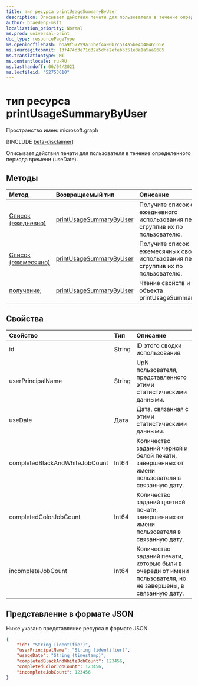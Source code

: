 ```yaml
---
title: тип ресурса printUsageSummaryByUser
description: Описывает действия печати для пользователя в течение определенного периода времени (useDate).
author: braedenp-msft
localization_priority: Normal
ms.prod: universal-print
doc_type: resourcePageType
ms.openlocfilehash: bba9f57799a36bef4a90b7c514a5be4b4846565e
ms.sourcegitcommit: 13f474d3e71d32a5dfe2efebb351e3a1a5aa9685
ms.translationtype: MT
ms.contentlocale: ru-RU
ms.lasthandoff: 06/04/2021
ms.locfileid: "52753610"
---
```

# <a name="printusagesummarybyuser-resource-type"></a>тип ресурса printUsageSummaryByUser

Пространство имен: microsoft.graph

[!INCLUDE [beta-disclaimer](../../includes/beta-disclaimer.md)]

Описывает действия печати для пользователя в течение определенного периода времени (useDate).

## <a name="methods"></a>Методы

| Метод       | Возвращаемый тип | Описание |
|:-------------|:------------|:------------|
| [Список (ежедневно)](../api/reportroot-list-dailyprintusagesummariesbyuser.md) | [printUsageSummaryByUser](printusagesummarybyuser.md) | Получите список сводок ежедневного использования печати, сгруппив их по пользователю. |
| [Список (ежемесячно)](../api/reportroot-list-monthlyprintusagesummariesbyuser.md) | [printUsageSummaryByUser](printusagesummarybyuser.md) | Получите список ежемесячных сводок использования печати, сгруппив их по пользователю. |
| [получение](../api/printusagesummarybyuser-get.md); | [printUsageSummaryByUser](printusagesummarybyuser.md) | Чтение свойств и связей объекта printUsageSummaryByUser. |

## <a name="properties"></a>Свойства
| Свойство     | Тип        | Описание |
|:-------------|:------------|:------------|
|id|String|ID этого сводки использования.|
|userPrincipalName|String|UpN пользователя, представленного этими статистическими данными.|
|useDate|Дата|Дата, связанная с этими статистическими данными.|
|completedBlackAndWhiteJobCount|Int64|Количество заданий черной и белой печати, завершенных от имени пользователя в связанную дату.|
|completedColorJobCount|Int64|Количество заданий цветной печати, завершенных от имени пользователя в связанную дату.|
|incompleteJobCount|Int64|Количество заданий печати, которые были в очереди от имени пользователя, но не завершены, в связанную дату.|

## <a name="json-representation"></a>Представление в формате JSON

Ниже указано представление ресурса в формате JSON.

<!-- {
  "blockType": "resource",
  "optionalProperties": [

  ],
  "@odata.type": "microsoft.graph.printUsageSummaryByUser"
}-->

```json
{
    "id": "String (identifier)",
    "userPrincipalName": "String (identifier)",
    "usageDate": "String (timestamp)",
    "completedBlackAndWhiteJobCount": 123456,
    "completedColorJobCount": 123456,
    "incompleteJobCount": 123456
}
```

<!-- uuid: 8fcb5dbc-d5aa-4681-8e31-b001d5168d79
2015-10-25 14:57:30 UTC -->
<!-- {
  "type": "#page.annotation",
  "description": "printUsageSummaryByUser resource",
  "keywords": "",
  "section": "documentation",
  "tocPath": ""
}-->

